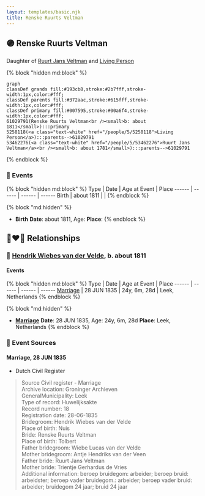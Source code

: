 ```yaml
---
layout: templates/basic.njk
title: Renske Ruurts Veltman
---
```

## 🟣 Renske Ruurts Veltman

Daughter of [Ruurt Jans Veltman](/people/5/53462276) and [Living Person](/people/5/5258118)

{% block "hidden md:block" %}
```mermaid
graph
classDef grands fill:#193cb8,stroke:#2b7fff,stroke-width:1px,color:#fff;
classDef parents fill:#372aac,stroke:#615fff,stroke-width:1px,color:#fff;
classDef primary fill:#007595,stroke:#00a6f4,stroke-width:1px,color:#fff;
61029791(Renske Ruurts Veltman<br /><small>b: about 1811</small>):::primary
5258118(<a class="text-white" href="/people/5/5258118">Living Person</a>):::parents-->61029791
53462276(<a class="text-white" href="/people/5/53462276">Ruurt Jans Veltman</a><br /><small>b: about 1781</small>):::parents-->61029791
```
{% endblock %}

### 📆 Events

{% block "hidden md:block" %}
Type | Date | Age at Event | Place
------ | ------ | ------ | ------
Birth | about 1811 |  |
{% endblock %}

{% block "md:hidden" %}
- **Birth**
**Date**: about 1811, Age:
**Place**:
{% endblock %}

## 👩‍❤️‍👨 Relationships

### 🔵 [Hendrik Wiebes van der Velde](/people/8/85128347), b. about 1811

#### Events

{% block "hidden md:block" %}
Type | Date | Age at Event | Place
------ | ------ | ------ | ------
[Marriage](#event-family-0-event-0) | 28 JUN 1835 | 24y, 6m, 28d | Leek, Netherlands
{% endblock %}

{% block "md:hidden" %}
- **[Marriage](#event-family-0-event-0)**
**Date**: 28 JUN 1835, Age: 24y, 6m, 28d
**Place**: Leek, Netherlands
{% endblock %}

### 📰 Event Sources

#### <a id="event-family-0-event-0"></a> Marriage, 28 JUN 1835
* Dutch Civil Register
>   
  > Source Civil register - Marriage  
  > Archive location: Groninger Archieven  
  > GeneralMunicipality: Leek  
  > Type of record: Huwelijksakte  
  > Record number: 18  
  > Registration date: 28-06-1835  
  > Bridegroom: Hendrik Wiebes van der Velde  
  > Place of birth: Nuis  
  > Bride: Renske Ruurts Veltman  
  > Place of birth: Tolbert  
  > Father bridegroom: Wiebe Lucas van der Velde  
  > Mother bridegroom: Antje Hendriks van der Veen  
  > Father bride: Ruurt Jans Veltman  
  > Mother bride: Trientje Gerhardus de Vries  
  > Additional information: beroep bruidegom: arbeider; beroep bruid: arbeidster; beroep vader bruidegom.: arbeider; beroep vader bruid: arbeider; bruidegom 24 jaar; bruid 24 jaar